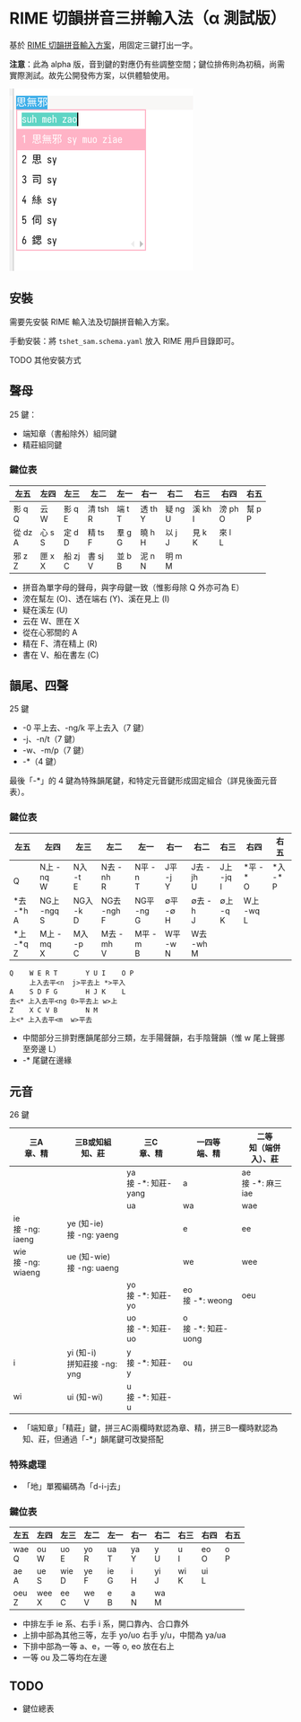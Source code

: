 # RIME 切韻拼音三拼輸入法（α 測試版）

基於 [RIME 切韻拼音輸入方案](https://github.com/ayaka14732/rime-tshet)，用固定三鍵打出一字。

__注意__：此為 alpha 版，音到鍵的對應仍有些調整空間；鍵位排佈則為初稿，尚需實際測試。故先公開發佈方案，以供體驗使用。

![Screenshot](screenshot.png)

## 安裝

需要先安裝 RIME 輸入法及切韻拼音輸入方案。

手動安裝：將 `tshet_sam.schema.yaml` 放入 RIME 用戶目錄即可。

TODO 其他安裝方式

## 聲母

25 鍵：

- 端知章（書船除外）組同鍵
- 精莊組同鍵

### 鍵位表

| 左五         | 左四        | 左三         | 左二          | 左一        | 右一         | 右二         | 右三         | 右四         | 右五        |
| ------------ | ----------- | ------------ | ------------- | ----------- | ------------ | ------------ | ------------ | ------------ | ----------- |
| 影 q<br />Q  | 云<br />W   | 影 q<br />E  | 清 tsh<br />R | 端 t<br />T | 透 th<br />Y | 疑 ng<br />U | 溪 kh<br />I | 滂 ph<br />O | 幫 p<br />P |
| 從 dz<br />A | 心 s<br />S | 定 d<br />D  | 精 ts<br />F  | 羣 g<br />G | 曉 h<br />H  | 以 j<br />J  | 見 k<br />K  | 來 l<br />L  |             |
| 邪 z<br />Z  | 匣 x<br />X | 船 zj<br />C | 書 sj<br />V  | 並 b<br />B | 泥 n<br />N  | 明 m<br />M  |              |              |             |

- 拼音為單字母的聲母，與字母鍵一致（惟影母除 Q 外亦可為 E）
- 滂在幫左 (O)、透在端右 (Y)、溪在見上 (I)
- 疑在溪左 (U)
- 云在 W、匣在 X
- 從在心邪間的 A
- 精在 F、清在精上 (R)
- 書在 V、船在書左 (C)

## 韻尾、四聲

25 鍵

- -0 平上去、-ng/k 平上去入（7 鍵）
- -j、-n/t（7 鍵）
- -w、-m/p（7 鍵）
- -*（4 鍵）

最後「-*」的 4 鍵為特殊韻尾鍵，和特定元音鍵形成固定組合（詳見後面元音表）。

### 鍵位表

| 左五            | 左四             | 左三           | 左二             | 左一            | 右一          | 右二           | 右三           | 右四           | 右五           |
| --------------- | ---------------- | -------------- | ---------------- | --------------- | ------------- | -------------- | -------------- | -------------- | -------------- |
| <br />Q         | N上 -nq<br />W   | N入 -t<br />E  | N去 -nh<br />R   | N平 -n<br />T   | J平 -j<br />Y | J去 -jh<br />U | J上 -jq<br />I | \*平 -*<br />O | \*入 -*<br />P |
| \*去 -*h<br />A | NG上 -ngq<br />S | NG入 -k<br />D | NG去 -ngh<br />F | NG平 -ng<br />G | ∅平 -∅<br />H | ∅去 -h<br />J  | ∅上 -q<br />K  | W上 -wq<br />L |                |
| \*上 -*q<br />Z | M上 -mq<br />X   | M入 -p<br />C  | M去 -mh<br />V   | M平 -m<br />B   | W平 -w<br />N | W去 -wh<br />M |                |                |                |

```
Q    W E R T       Y U I    O P
     上入去平<n  j>平去上 *>平入
A    S D F G       H J K    L
去<* 上入去平<ng 0>平去上 w>上
Z    X C V B       N M
上<* 上入去平<m  w>平去
```

- 中間部分三排對應韻尾部分三類，左手陽聲韻，右手陰聲韻（惟 w 尾上聲挪至旁邊 L）
- -* 尾鍵在邊緣

## 元音

26 鍵

| 三A<br />章、精         | 三B或知組<br />知、莊            | 三C<br />章、精          | 一四等<br />端、精      | 二等<br />知（端併入）、莊 |
| ----------------------- | -------------------------------- | ------------------------ | ----------------------- | -------------------------- |
|                         |                                  | ya<br />接 -*: 知莊-yang | a                       | ae<br />接 -*: 麻三 iae    |
|                         |                                  | ua                       | wa                      | wae                        |
| ie<br />接 -ng: iaeng   | ye (知-ie)<br />接 -ng: yaeng    |                          | e                       | ee                         |
| wie<br />接 -ng: wiaeng | ue (知-wie)<br />接 -ng: uaeng   |                          | we                      | wee                        |
|                         |                                  | yo<br />接 -*: 知莊-yo   | eo<br />接 -*: weong    | oeu                        |
|                         |                                  | uo<br />接 -*: 知莊-uo   | o<br />接 -*: 知莊-uong |                            |
| i                       | yi (知-i)<br />拼知莊接 -ng: yng | y<br />接 -*: 知莊-y     | ou                      |                            |
| wi                      | ui (知-wi)                       | u<br />接 -*: 知莊-u     |                         |                            |

- 「端知章」「精莊」鍵，拼三AC兩欄時默認為章、精，拼三B一欄時默認為知、莊，但通過「-*」韻尾鍵可改變搭配

### 特殊處理

- 「地」單獨編碼為「d-i-j去」

### 鍵位表

| 左五       | 左四       | 左三       | 左二      | 左一      | 右一      | 右二      | 右三      | 右四      | 右五     |
| ---------- | ---------- | ---------- | --------- | --------- | --------- | --------- | --------- | --------- | -------- |
| wae<br />Q | ou<br />W  | uo<br />E  | yo<br />R | ua<br />T | ya<br />Y | y<br />U  | u<br />I  | eo<br />O | o<br />P |
| ae<br />A  | ue<br />S  | wie<br />D | ye<br />F | ie<br />G | i<br />H  | yi<br />J | wi<br />K | ui<br />L |          |
| oeu<br />Z | wee<br />X | ee<br />C  | we<br />V | e<br />B  | a<br />N  | wa<br />M |           |           |          |

- 中排左手 ie 系、右手 i 系，開口靠內、合口靠外
- 上排中部為其他三等，左手 yo/uo 右手 y/u，中間為 ya/ua
- 下排中部為一等 a、e，一等 o, eo 放在右上
- 一等 ou 及二等均在左邊

## TODO

- 鍵位總表